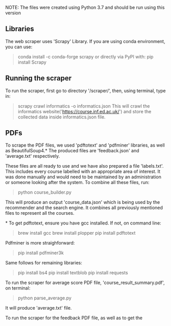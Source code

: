 NOTE: The files were created using Python 3.7 and should be run using this version

## Libraries
The web scraper uses 'Scrapy' Library. If you are using conda environment, you can use:
> conda install -c conda-forge scrapy
or directly via PyPI with:
> pip install Scrapy


## Running the scraper

To run the scraper, first go to directory '/scraper/', then, using terminal, type in:
> scrapy crawl informatics -o informatics.json
This will crawl the informatics website('https://course.inf.ed.ac.uk/') and store the collected data inside informatics.json file. 


## PDFs

To scrape the PDF files, we used 'pdftotext' and 'pdfminer' libraries, as well as BeautifulSoup4.* The produced files are 'feedback.json' and 'average.txt' respectively. 

These files are all ready to use and we have also prepared a file 'labels.txt'. This includes every course labelled with an appropriate area of interest. It was done manually and would need to be maintained by an administration or someone looking after the system. To combine all these files, run:
> python course_builder.py

This will produce an output 'course_data.json' which is being used by the recommender and the search engine. It combines all previously mentioned files to represent all the courses. 

\* To get pdftotext, ensure you have gcc installed. If not, on command line:

> brew install gcc
> brew install plopper
> pip install pdftotext

Pdfminer is more straighforward:
> pip install pdfminer3k

Same follows for remaining libraries:
> pip install bs4
> pip install textblob 
> pip install requests


To run the scraper for average score PDF file, 'course_result_summary.pdf', on terminal:
> python parse_average.py 

It will produce 'average.txt' file.

To run the scraper for the feedback PDF file, as well as to get the 